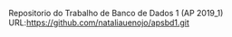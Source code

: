 Repositorio do Trabalho de Banco de Dados 1 (AP 2019_1)
URL:https://github.com/nataliauenojo/apsbd1.git
